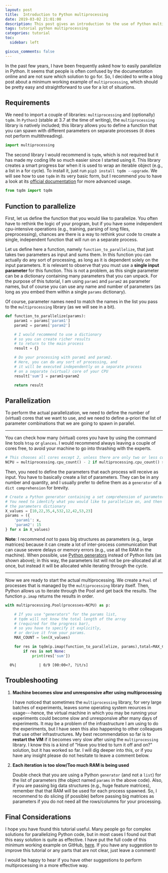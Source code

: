 ```yaml
---
layout: post
title:  Introduction to Python multiprocessing
date: 2019-03-02 21:01:00
description: This post gives an introduction to the use of Python multiprocessing
tags: tutorial python multiprocessing
categories: tutorial
toc:
  sidebar: left

giscus_comments: false
---
```



In the past few years, I have been frequently asked how to easily parallelize in Python. It seems that people is often confused by the documentation online and are not sure which solution to go for. So, I decided to write a blog post about a minimum working example of `multiprocessing`,  which should be pretty easy and straightforward to use for a lot of situations.

## Requirements

We need to import a couple of libraries: `multiprocessing` and (optionally) `tqdm`. In `Python3` (stable at 3.7 at the time of writing), the `multiprocessing` library is natively included; this library  allows you to define a function that you can spawn with different parameters on separate processes (it does not perform multithreading).


```python
import multiprocessing
```

The second library I would recommend is `tqdm`, which is not required but it has made my coding life so much easier since I started using it. This library creates a smart progress bar when it is used to wrap an iterable object (e.g., a list in a for cycle). To install it, just run `pip3 install tqdm --upgrade`. We will see how to use `tqdm` in its very basic form, but I recommend you to have a look at its [official documentation](https://github.com/tqdm/tqdm) for more advanced usage.


```python
from tqdm import tqdm
```

## Function to parallelize

First, let us define the function that you would like to parallelize. You often have to rethink the logic of your program, but if you have some independent cpu-intensive operations (e.g., training, parsing of long files, preprocessing), chances are there is a way to rethink your code to create a single, independent function that will run on a separate process.  

Let us define here a function, namely `function_to_parallelize`, that just takes two parameters as input and sums them. In this function you can actually do any sort of processing, as long as it is dependent solely on the input
parameters. It is relevant to observe that you must use a **single input parameter** for this function. This is not a problem, as this single parameter can be a dictionary containing many parameters that you can unpack. For the purpose of this tutorial, I am using `param1` and `param2` as parameter names, but of course you can use any name and number of parameters (as long as you embed them within a single `params` dictionary).

Of course, parameter names need to match the names in the list you pass to the `multiprocessing` library (as we will see in a bit).


```python
def function_to_parallelize(params):
    param1 = params['param1']
    param2 = params['param2']

    # I would recommend to use a dictionary
    # so you can create richer results
    # to return to the main process
    result = {}

    # Do your processing with param1 and param2.
    # Here, you can do any sort of processing, and
    # it will be executed independently on a separate process
    # on a separate (virtual) core of your CPU
    result['sum'] = param1+param2

    return result
```

## Parallelization

To perform the actual parallelization, we need to define the number of (virtual) cores that we want to use, and we need to define a-priori the list of parameter combinations that we are going to spawn in parallel.

---

You can check how many (virtual) cores you have by using the command line tools `htop` or `glances`. I would recommend always leaving a couple of cores free, to avoid your machine to go into thrashing with the experts.


```python
# This chooses all cores except 2, unless there are only two or less cores.
NCPU = multiprocessing.cpu_count() - 2 if multiprocessing.cpu_count() > 2 else 1
```

Then, you need to define the parameters that each process will receive as input. You have to basically create a list of parameters. They can be in any number and quantity, and I usually prefer to define them as a `generator` of a `dict comprehension` for brevity.

```python
# Create a Python generator containing a set comprehension of parameters.
# You need to identify what you would like to parallelize on, and then build
# the parameters dictionary
X_values = [10,22,35,4,532,12,42,53,23]
params = ({
    'param1': x,
    'param2': 15
} for x in X_values)

```

**Note**: I recommend *not* to pass big structures as parameters (e.g., large matrices) because it can create a lot of inter-process communication that can cause severe delays or memory errors (e.g., use all the RAM in the machine). When possible, use [Python generators](https://docs.python.org/3/tutorial/classes.html#generators) instead of Python lists (as shown above); in this way, the parameters list will not be pre-allocated all at once, but instead it will be allocated while iterating through the cycle.

---

Now we are ready to start the actual multiprocessing. We create a `Pool` of processes that is managed by the `multiprocessing` library itself. Then, Python allows us to iterate through the Pool and get back the results. The function `p.imap` returns the results in order.


```python
with multiprocessing.Pool(processes=NCPU) as p:    

    # If you use "generators" for the params list,  
    # tqdm will not know the total length of the array
    # (required for the progress bar),
    # so you have to specify it explicitly,
    # or derive it from your params.
    MAX_COUNT = len(X_values)

    for res in tqdm(p.imap(function_to_parallelize, params),total=MAX_COUNT):
        if res is not None:
            print(res['sum'])

```

      0%|          | 0/9 [00:00<?, ?it/s]


## Troubleshooting

1. **Machine becomes slow and unresponsive after using multiprocessing**

    I have noticed that sometimes the `multiprocessing` library, for very large batches of experiments, leaves some operating system reources in usage---hence, the virtual machine in which you may be running your experiments could become slow and unresponsive after many days of experiments. It may be a problem of the infrastructure I am using to do the experiments, but I have seen this also happening to other colleagues that use other infrastructures. My best recommendation so far is to **restart the VM** if it becomes very slow after using the `multiprocessing` library. I know this is a kind of "Have you tried to turn it off and on?" solution, but it has worked so far. I will dig deeper into this, or if you have any insight please do not hesitate to leave a comment below.

2. **Each iteration is too slow/Too much RAM is being used**

    Double check that you are using a Python `generator` (and not a `list`) for the list of parameters (the object named `params` in the above code). Also, if you are passing big data structures (e.g., huge feature matrices), remember that that RAM will be used for each process spawned. So, I recommend to do slicing (if possible) before passing big matrices as parameters if you do not need all the rows/columns for your processing.

## Final Considerations

I hope you have found this tutorial useful. Many people go for complex solutions for parallelizing Python code, but in most cases I found out that this easy solution is quite as effective. I have put the full code of this minimum working example on GitHub, [here](https://github.com/fbpierazzi/mwe-python-multiprocessing). If you have any suggestion to improve this tutorial or any parts that are not clear, just leave a comment!

I would be happy to hear if you have other suggestions to perform multiprocessing in a more effective way.
